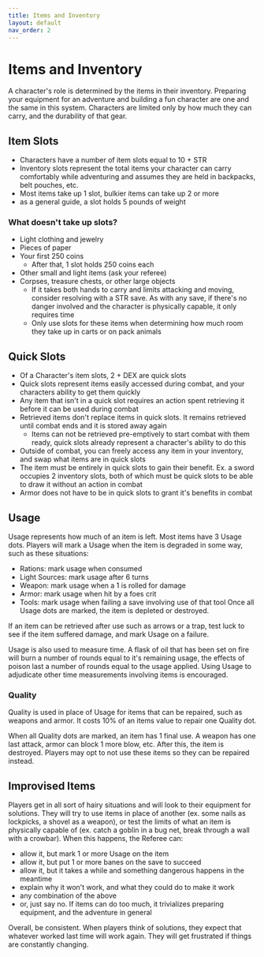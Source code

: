 ```yaml
---
title: Items and Inventory
layout: default
nav_order: 2
---
```


# Items and Inventory
A character's role is determined by the items in their inventory. Preparing your equipment for an adventure and building a fun character are one and the same in this system. Characters are limited only by how much they can carry, and the durability of that gear. 

## Item Slots
- Characters have a number of item slots equal to 10 + STR
- Inventory slots represent the total items your character can carry comfortably while adventuring and assumes they are held in backpacks, belt pouches, etc. 
- Most items take up 1 slot, bulkier items can take up 2 or more
- as a general guide, a slot holds 5 pounds of weight

### What doesn't take up slots?
- Light clothing and jewelry
- Pieces of paper
- Your first 250 coins
  - After that, 1 slot holds 250 coins each
- Other small and light items (ask your referee)
- Corpses, treasure chests, or other large objects
  - If it takes both hands to carry and limits attacking and moving, consider resolving with a STR save. As with any save, if there's no danger involved and the character is physically capable, it only requires time
  - Only use slots for these items when determining how much room they take up in carts or on pack animals

## Quick Slots
- Of a Character's item slots, 2 + DEX are quick slots
- Quick slots represent items easily accessed during combat, and your characters ability to get them quickly
- Any item that isn't in a quick slot requires an action spent retrieving it before it can be used during combat
- Retrieved items don't replace items in quick slots. It remains retrieved until combat ends and it is stored away again
  - Items can not be retrieved pre-emptively to start combat with them ready, quick slots already represent a character's ability to do this
- Outside of combat, you can freely access any item in your inventory, and swap what items are in quick slots
- The item must be entirely in quick slots to gain their benefit. Ex. a sword occupies 2 inventory slots, both of which must be quick slots to be able to draw it without an action in combat
- Armor does not have to be in quick slots to grant it's benefits in combat

## Usage
Usage represents how much of an item is left. Most items have 3 Usage dots. Players will mark a Usage when the item is degraded in some way, such as these situations:
- Rations: mark usage when consumed
- Light Sources: mark usage after 6 turns
- Weapon: mark usage when a 1 is rolled for damage
- Armor: mark usage when hit by a foes crit
- Tools: mark usage when failing a save involving use of that tool
Once all Usage dots are marked, the item is depleted or destroyed.

If an item can be retrieved after use such as arrows or a trap, test luck to see if the item suffered damage, and mark Usage on a failure.

Usage is also used to measure time. A flask of oil that has been set on fire will burn a number of rounds equal to it's remaining usage, the effects of poison last a number of rounds equal to the usage applied. Using Usage to adjudicate other time measurements involving items is encouraged.

### Quality
Quality is used in place of Usage for items that can be repaired, such as weapons and armor. It costs 10% of an items value to repair one Quality dot. 

When all Quality dots are marked, an item has 1 final use. A weapon has one last attack, armor can block 1 more blow, etc. After this, the item is destroyed. Players may opt to not use these items so they can be repaired instead.

## Improvised Items
Players get in all sort of hairy situations and will look to their equipment for solutions. They will try to use items in place of another (ex. some nails as lockpicks, a shovel as a weapon), or test the limits of what an item is physically capable of (ex. catch a goblin in a bug net, break through a wall with a crowbar). When this happens, the Referee can:
- allow it, but mark 1 or more Usage on the item
- allow it, but put 1 or more banes on the save to succeed
- allow it, but it takes a while and something dangerous happens in the meantime
- explain why it won't work, and what they could do to make it work
- any combination of the above
- or, just say no. If items can do too much, it trivializes preparing equipment, and the adventure in general

Overall, be consistent. When players think of solutions, they expect that whatever worked last time will work again. They will get frustrated if things are constantly changing.
